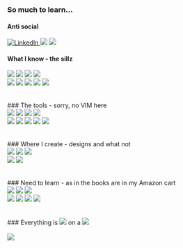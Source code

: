 ### So much to learn...
<!--  Social -->
#### Anti social
<div class="row">
<div class="column">
<a href="https://www.linkedin.com/in/jaysinlord/" target="_blank">
<img alt="LinkedIn" src="https://img.shields.io/badge/LinkedIn-0077B5?style=for-the-badge&logo=linkedin&logoColor=white"/>
</a>  <!-- LinkedIn -->
<img src="https://img.shields.io/badge/Discord-7289DA?style=for-the-badge&logo=discord&logoColor=white"/> <!-- Discord -->
<img src="https://img.shields.io/badge/WhatsApp-25D366?style=for-the-badge&logo=whatsapp&logoColor=white"/> <!-- Whats app -->
</div>
<!--     Skills -->
<h4>What I know - the sillz</h4>
<div class="column">
<img src="https://img.shields.io/badge/Python-14354C?style=for-the-badge&logo=python&logoColor=white"/> <!-- Python -->
<img src="https://img.shields.io/badge/C++-14354C?style=for-the-badge&logoColor=white"/> <!-- C++ -->
<img src="https://img.shields.io/badge/MySQL-00000F?style=for-the-badge&logo=mysql&logoColor=white"/> <!-- MYSQL -->
<img src="https://img.shields.io/badge/JavaScript-323330?style=for-the-badge&logo=javascript&logoColor=F7DF1E"/> <!-- JS -->
</div>
<div class="column">
<img src="https://img.shields.io/badge/HTML5-E34F26?style=for-the-badge&logo=html5&logoColor=white"/>  <!-- HTML5 -->
<img src="https://img.shields.io/badge/CSS-239120?&style=for-the-badge&logo=css3&logoColor=white"/> <!-- CSS -->
<img src="https://img.shields.io/badge/Swift-FA7343?style=for-the-badge&logo=swift&logoColor=white"/>  <!-- Swift -->
<img src="https://img.shields.io/badge/Shell_Script-121011?style=for-the-badge&logo=gnu-bash&logoColor=white"/> <!-- BASH -->
<img src="https://img.shields.io/badge/Arduino-00979D?style=for-the-badge&logo=Arduino&logoColor=white"/> <!-- BASH -->
<img src=""/>  <!--  -->
</div><br><br>
<!--      Extra tools.  -->
### The tools - sorry, no VIM here
<div class="column">
<img src="https://img.shields.io/badge/mac%20os-000000?style=for-the-badge&logo=apple&logoColor=white"/>  <!-- MAC OS -->
<img src="https://img.shields.io/badge/Ubuntu-E95420?style=for-the-badge&logo=ubuntu&logoColor=white"/>  <!-- Ubuntu -->
<img src="https://img.shields.io/badge/Emacs-%237F5AB6.svg?&style=for-the-badge&logo=gnu-emacs&logoColor=white"/>  <!-- Emacs -->
<img src="https://img.shields.io/badge/Visual_Studio_Code-0078D4?style=for-the-badge&logo=visual%20studio%20code&logoColor=white"/> <!-- VS Code -->
</div>
<div class="column">
<img src="https://img.shields.io/badge/Xcode-007ACC?style=for-the-badge&logo=Xcode&logoColor=white"/> <!-- XCode -->
<img src="https://img.shields.io/badge/sublime_text-%23575757.svg?&style=for-the-badge&logo=sublime-text&logoColor=important"/> <!-- Sublime -->
<img src="https://img.shields.io/badge/Notion-000000?style=for-the-badge&logo=notion&logoColor=white"/> <!-- Notion -->
<img src="https://img.shields.io/badge/Trello-0052CC?style=for-the-badge&logo=trello&logoColor=white"/> <!-- Trello -->
<img src="https://img.shields.io/badge/Jira-0052CC?style=for-the-badge&logo=Jira&logoColor=white"/> <!-- Jira -->
</div><br><br>
<!--     Design -->
### Where I create - designs and what not
<div class="column">
<img src="https://img.shields.io/badge/Sketch-FFB387?style=for-the-badge&logo=sketch&logoColor=black"/> <!-- Sketch -->
<img src="https://img.shields.io/badge/Figma-F24E1E?style=for-the-badge&logo=figma&logoColor=white"/> <!-- Figma -->
<img src="https://img.shields.io/badge/Adobe%20XD-470137?style=for-the-badge&logo=Adobe%20XD&logoColor=#FF61F6"/> <!-- Adobe XD -->
</div>
<div class="column">
<img src="https://img.shields.io/badge/Adobe%20Creative%20Cloud-DA1F26?style=for-the-badge&logo=Adobe%20Creative%20Cloud&logoColor=white"/> <!-- Adobe CC -->
<img src="https://img.shields.io/badge/blender-%23F5792A.svg?style=for-the-badge&logo=blender&logoColor=white"/> <!-- Blender -->
</div><br><br>
<!--     Need to learn -->
### Need to learn - as in the books are in my Amazon cart
<div class="column">
<img src="https://img.shields.io/badge/Amazon_AWS-232F3E?style=for-the-badge&logo=amazon-aws&logoColor=white"/> <!-- AWS -->
<img src="https://img.shields.io/badge/MongoDB-4EA94B?style=for-the-badge&logo=mongodb&logoColor=white"/> <!-- MONGO -->
<img src="https://img.shields.io/badge/Flutter-02569B?style=for-the-badge&logo=flutter&logoColor=white"/> <!-- Flutter -->
</div>
<div class="column">
<img src="https://img.shields.io/badge/Rust-000000?style=for-the-badge&logo=rust&logoColor=white"/> <!-- RUST -->
<img src="https://img.shields.io/badge/Svelte-4A4A55?style=for-the-badge&logo=svelte&logoColor=FF3E00"/> <!-- Svelte -->
<img src="https://img.shields.io/badge/Unity-100000?style=for-the-badge&logo=unity&logoColor=white"/> <!-- Unity -->
<img src="https://img.shields.io/badge/Salesforce-00A1E0?style=for-the-badge&logo=Salesforce&logoColor=white"/> <!-- Salesforce -->
</div><br><br>
### Everything is <img src="http://ForTheBadge.com/images/badges/built-with-love.svg"/> on a <img src="https://img.shields.io/badge/Apple-MacBook_Pro-999999?style=for-the-badge&logo=apple&logoColor=white"/> <!-- Macbook -->
<br><br>
<img src="https://github-readme-stats.vercel.app/api/top-langs/?username=j-lord&count_private=true&show_icons=true&theme=blue-green&layout=compact"/>
<!-- All badges at: https://dev.to/envoy_/150-badges-for-github-pnk#skills -->
